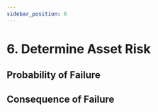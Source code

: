 ```yaml
---
sidebar_position: 6
---
```


# 6. Determine Asset Risk 

## Probability of Failure

## Consequence of Failure


